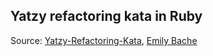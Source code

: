## Yatzy refactoring kata in Ruby

Source: [Yatzy-Refactoring-Kata](https://github.com/emilybache/Yatzy-Refactoring-Kata), [Emily Bache](http://coding-is-like-cooking.info/)